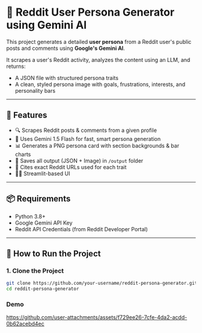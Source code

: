 # 🧠 Reddit User Persona Generator using Gemini AI

This project generates a detailed **user persona** from a Reddit user's public posts and comments using **Google's Gemini AI**.

It scrapes a user's Reddit activity, analyzes the content using an LLM, and returns:
- A JSON file with structured persona traits
- A clean, styled persona image with goals, frustrations, interests, and personality bars

---

## 🚀 Features

- 🔍 Scrapes Reddit posts & comments from a given profile
- 🤖 Uses Gemini 1.5 Flash for fast, smart persona generation
- 📊 Generates a PNG persona card with section backgrounds & bar charts
- 📁 Saves all output (JSON + Image) in `/output` folder
- 🧠 Cites exact Reddit URLs used for each trait
- 🧑‍💻 Streamlit-based UI

---

## 📦 Requirements

- Python 3.8+
- Google Gemini API Key
- Reddit API Credentials (from Reddit Developer Portal)

---

## 🔧 How to Run the Project

### 1. Clone the Project

```bash
git clone https://github.com/your-username/reddit-persona-generator.git
cd reddit-persona-generator
```
### Demo
https://github.com/user-attachments/assets/f729ee26-7cfe-4da2-acdd-0b62acebd4ec


